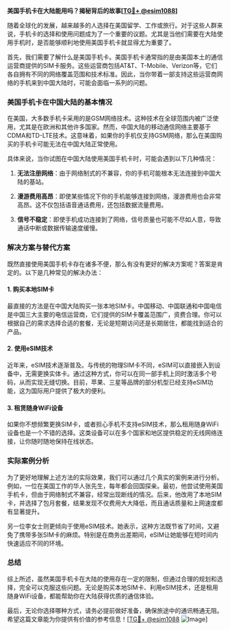 **美国手机卡在大陆能用吗？揭秘背后的故事[[TG💪+ @esim1088](https://t.me/s/esim1088)]**

随着全球化的发展，越来越多的人选择在美国留学、工作或旅行。对于这些人群来说，手机卡的选择和使用问题成为了一个重要的议题。尤其是当他们需要在大陆使用手机时，是否能够顺利地使用美国手机卡就显得尤为重要了。

首先，我们需要了解什么是美国手机卡。美国手机卡通常指的是由美国本土的通信运营商提供的SIM卡服务。这些运营商包括AT&T、T-Mobile、Verizon等，它们各自拥有不同的网络覆盖范围和技术标准。因此，当你带着一部支持这些运营商网络的手机来到中国大陆时，可能会面临一系列的问题。

### 美国手机卡在中国大陆的基本情况

在美国，大多数手机卡采用的是GSM网络技术。这种技术在全球范围内被广泛使用，尤其是在欧洲和其他许多国家。然而，中国大陆的移动通信网络主要基于CDMA和TD-LTE技术。这意味着，如果你的手机仅支持GSM网络，那么在美国购买的手机卡可能无法在中国大陆正常使用。

具体来说，当你试图在中国大陆使用美国手机卡时，可能会遇到以下几种情况：

1. **无法注册网络**：由于网络制式的不兼容，你的手机可能根本无法连接到中国大陆的基站。
   
2. **漫游费用高昂**：即使某些情况下你的手机能够连接到网络，漫游费用也会非常高昂。这不仅包括语音通话费用，还包括数据流量费用。

3. **信号不稳定**：即使手机成功连接到了网络，信号质量也可能不尽如人意，导致通话中断或数据传输速度缓慢。

### 解决方案与替代方案

既然直接使用美国手机卡存在诸多不便，那么有没有更好的解决方案呢？答案是肯定的。以下是几种常见的解决办法：

#### 1. 购买本地SIM卡

最直接的方法是在中国大陆购买一张本地SIM卡。中国移动、中国联通和中国电信是中国三大主要的电信运营商，它们提供的SIM卡覆盖范围广，资费合理。你可以根据自己的需求选择合适的套餐，无论是短期访问还是长期居住，都能找到适合的产品。

#### 2. 使用eSIM技术

近年来，eSIM技术逐渐普及。与传统的物理SIM卡不同，eSIM可以直接嵌入到设备中，无需更换实体卡。通过这种方式，你可以在同一部手机上同时激活多个号码，从而实现无缝切换。目前，苹果、三星等品牌的部分机型已经支持eSIM功能，这为国际用户提供了极大的便利。

#### 3. 租赁随身WiFi设备

如果你不想频繁更换SIM卡，或者担心手机不支持eSIM技术，那么租用随身WiFi设备也是一个不错的选择。这类设备可以在多个国家和地区提供稳定的无线网络连接，让你随时随地保持在线状态。

### 实际案例分析

为了更好地理解上述方法的实际效果，我们可以通过几个真实的案例来进行分析。例如，一位在美国工作的华人张先生，每年都会回国探亲。最初，他尝试使用美国手机卡，但由于网络制式不兼容，经常出现断线的情况。后来，他改用了本地SIM卡，并选择了包月套餐，结果发现不仅费用大大降低，而且通话质量和上网速度都有显著提升。

另一位李女士则更倾向于使用eSIM技术。她表示，这种方法既节省了时间，又避免了携带多张SIM卡的麻烦。特别是在商务出差期间，eSIM让她能够在短时间内快速适应不同的环境。

### 总结

综上所述，虽然美国手机卡在大陆的使用存在一定的限制，但通过合理的规划和选择，完全可以克服这些问题。无论是购买本地SIM卡、利用eSIM技术，还是租用随身WiFi设备，都能帮助你在大陆获得优质的通信体验。

最后，无论你选择哪种方式，请务必提前做好准备，确保旅途中的通讯畅通无阻。希望这篇文章能为你提供有价值的参考信息！[[TG💪+ @esim1088](https://t.me/s/esim1088) ![Image](https://i.postimg.cc/4NQfJmqS/Snipaste-2025-05-13-00-14-12.png)]